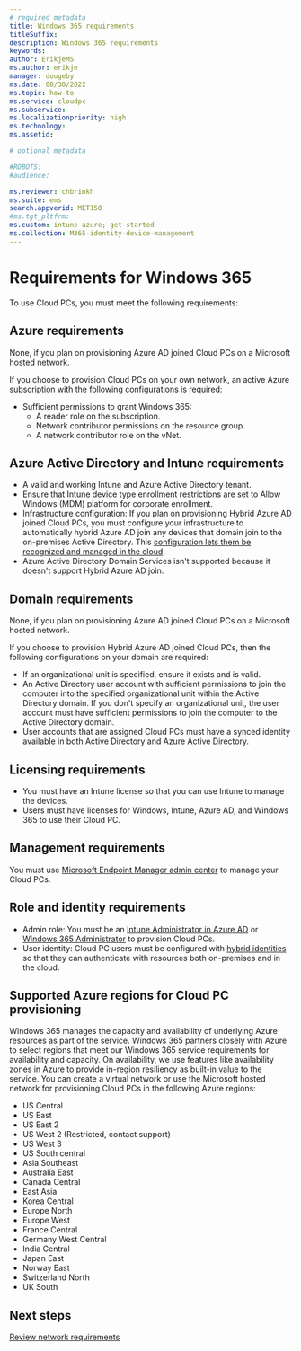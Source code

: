 ```yaml
---
# required metadata
title: Windows 365 requirements
titleSuffix:
description: Windows 365 requirements
keywords:
author: ErikjeMS  
ms.author: erikje
manager: dougeby
ms.date: 08/30/2022
ms.topic: how-to
ms.service: cloudpc
ms.subservice:
ms.localizationpriority: high
ms.technology:
ms.assetid: 

# optional metadata

#ROBOTS:
#audience:

ms.reviewer: chbrinkh
ms.suite: ems
search.appverid: MET150
#ms.tgt_pltfrm:
ms.custom: intune-azure; get-started
ms.collection: M365-identity-device-management
---
```


# Requirements for Windows 365

To use Cloud PCs, you must meet the following requirements:

## Azure requirements

None, if you plan on provisioning Azure AD joined Cloud PCs on a Microsoft hosted network.

If you choose to provision Cloud PCs on your own network, an active Azure subscription with the following configurations is required:

- Sufficient permissions to grant Windows 365:
  - A reader role on the subscription.
  - Network contributor permissions on the resource group.
  - A network contributor role on the vNet.

## Azure Active Directory and Intune requirements

- A valid and working Intune and Azure Active Directory tenant.
- Ensure that Intune device type enrollment restrictions are set to Allow Windows (MDM) platform for corporate enrollment.
- Infrastructure configuration: If you plan on provisioning Hybrid Azure AD joined Cloud PCs, you must configure your infrastructure to automatically hybrid Azure AD join any devices that domain join to the on-premises Active Directory. This [configuration lets them be recognized and managed in the cloud](/azure/active-directory/devices/overview).
- Azure Active Directory Domain Services isn't supported because it doesn't support Hybrid Azure AD join.

## Domain requirements

None, if you plan on provisioning Azure AD joined Cloud PCs on a Microsoft hosted network.

If you choose to provision Hybrid Azure AD joined Cloud PCs, then the following configurations on your domain are required:

- If an organizational unit is specified, ensure it exists and is valid.
- An Active Directory user account with sufficient permissions to join the computer into the specified organizational unit within the Active Directory domain. If you don't specify an organizational unit, the user account must have sufficient permissions to join the computer to the Active Directory domain.
- User accounts that are assigned Cloud PCs must have a synced identity available in both Active Directory and Azure Active Directory.

## Licensing requirements

- You must have an Intune license so that you can use Intune to manage the devices.
- Users must have licenses for Windows, Intune, Azure AD, and Windows 365 to use their Cloud PC.

## Management requirements

You must use [Microsoft Endpoint Manager admin center](https://admin.microsoft.com/) to manage your Cloud PCs.

## Role and identity requirements

- Admin role: You must be an [Intune Administrator in Azure AD](/azure/active-directory/users-groups-roles/directory-assign-admin-roles#intune-administrator) or [Windows 365 Administrator](/azure/active-directory/roles/permissions-reference) to provision Cloud PCs.
- User identity: Cloud PC users must be configured with [hybrid identities](/azure/active-directory/hybrid/whatis-hybrid-identity) so that they can authenticate with resources both on-premises and in the cloud.

## Supported Azure regions for Cloud PC provisioning

Windows 365 manages the capacity and availability of underlying Azure resources as part of the service. Windows 365 partners closely with Azure to select regions that meet our Windows 365 service requirements for availability and capacity. On availability, we use features like availability zones in Azure to provide in-region resiliency as built-in value to the service. You can create a virtual network or use the Microsoft hosted network for provisioning Cloud PCs in the following Azure regions:

- US Central
- US East
- US East 2
- US West 2 (Restricted, contact support)
- US West 3
- US South central
- Asia Southeast
- Australia East
- Canada Central
- East Asia
- Korea Central
- Europe North
- Europe West
- France Central
- Germany West Central
- India Central
- Japan East
- Norway East
- Switzerland North
- UK South

<!-- ########################## -->
## Next steps

[Review network requirements](requirements-network.md)
